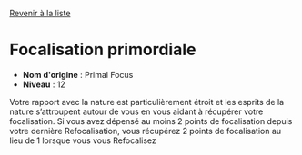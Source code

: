 [Revenir à la liste](list.md)

# Focalisation primordiale

 * **Nom d'origine** : Primal Focus
 * **Niveau** : 12


<p>Votre rapport avec la nature est particulièrement étroit et les esprits de la nature s’attroupent autour de vous en vous aidant à récupérer votre focalisation. Si vous avez dépensé au moins 2 points de focalisation depuis votre dernière Refocalisation, vous récupérez 2 points de focalisation au lieu de 1 lorsque vous vous Refocalisez</p>